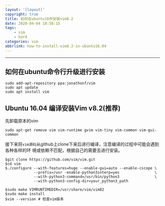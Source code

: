 ```yaml
---
layout: '[layout]'
copyright: true
title: 如何在ubuntu16中安装vim8.2
date: 2020-04-04 18:58:15
tags: 
    - vim
    - hard
categories: vim
abbrlink: how-to-install-vim8.2-in-ubuntu16.04
---
```

<!-- toc -->

----
## 如何在ubuntu命令行升级进行安装

```
sudo add-apt-repository ppa:jonathonf/vim
sudo apt update
sudo apt install vim
```

## Ubuntu 16.04 编译安装Vim v8.2(推荐)

先卸载原本的vim
```
sudo apt-get remove vim vim-runtime gvim vim-tiny vim-common vim-gui-common
```
接下来将`vim源码`从github上clone下来后进行编译，注意编译的过程中可能会遇到各种各样的环
境或依赖不匹配，根据自己的需要去进行安装。
```
$git clone https://github.com/vim/vim.git
$cd vim
$./configure --with-features=huge --enable-gui=auto --enable-cscope \
             --prefix=/usr -enable-python3interp=yes                \
             --with-python3-command=/usr/bin/python3                \
             --with-python3-config-dir=your_python3_path

$sudo make VIMRUNTIMEDIR=/usr/share/vim/vim82
$sudo make install
$vim --version # 检查vim版本

```
